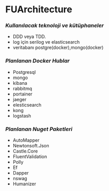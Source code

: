 # FUArchitecture
### _Kullanılacak teknoloji ve kütüphaneler_
- DDD veya TDD.
- log için serilog ve elasticsearch
- veritabanı postgre(docker),mongo(docker)

### _Planlanan Docker Hublar_
- Postgresql
- mongo
- kibana
- rabbitmq
- portainer
- jaeger
- elesticsearch
- kong
- logstash

### _Planlanan Nuget Paketleri_
- AutoMapper 
- Newtonsoft.Json
- Castle.Core 
- FluentValidation
- Polly
- Ef
- Dapper
- nswag
- Humanizer




